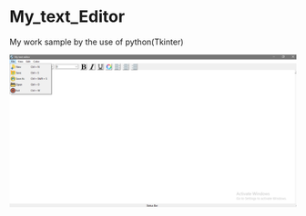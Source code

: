 # My_text_Editor
My work sample by the use of python(Tkinter)

<img src="https://github.com/muskan13-tech/My_text_Editor/blob/master/txtEditor.png" alt="picture-log">
